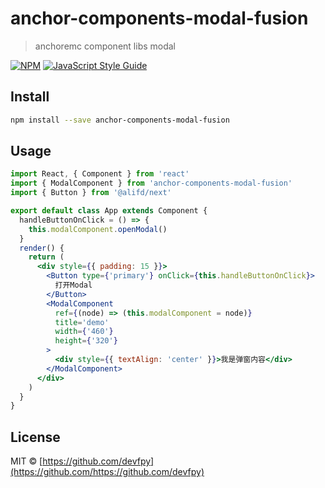 <!--
 * @Author: devfpy
 * @Date: 2021-08-17 18:48:58
 * @LastEditTime: 2021-08-17 19:49:45
 * @LastEditors: devfpy
 * @Description:
-->

# anchor-components-modal-fusion

> anchoremc component libs modal

[![NPM](https://img.shields.io/npm/v/anchor-components-modal-fusion.svg)](https://www.npmjs.com/package/anchor-components-modal-fusion) [![JavaScript Style Guide](https://img.shields.io/badge/code_style-standard-brightgreen.svg)](https://standardjs.com)

## Install

```bash
npm install --save anchor-components-modal-fusion
```

## Usage

```jsx
import React, { Component } from 'react'
import { ModalComponent } from 'anchor-components-modal-fusion'
import { Button } from '@alifd/next'

export default class App extends Component {
  handleButtonOnClick = () => {
    this.modalComponent.openModal()
  }
  render() {
    return (
      <div style={{ padding: 15 }}>
        <Button type={'primary'} onClick={this.handleButtonOnClick}>
          打开Modal
        </Button>
        <ModalComponent
          ref={(node) => (this.modalComponent = node)}
          title='demo'
          width={'460'}
          height={'320'}
        >
          <div style={{ textAlign: 'center' }}>我是弹窗内容</div>
        </ModalComponent>
      </div>
    )
  }
}
```

## License

MIT © [https://github.com/devfpy](https://github.com/https://github.com/devfpy)

